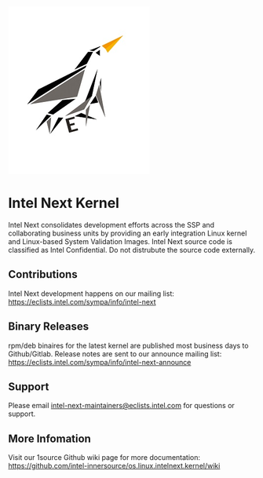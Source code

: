 ![Intel Next Logo](eywa/images/intel-next-logo-scaled.jpg)
# Intel Next Kernel
Intel Next consolidates development efforts across the SSP and collaborating business units by providing an early integration Linux kernel and Linux-based System Validation Images. Intel Next source code is classified as Intel Confidential. Do not distrubute the source code externally.
## Contributions
Intel Next development happens on our mailing list: https://eclists.intel.com/sympa/info/intel-next
## Binary Releases
rpm/deb binaires for the latest kernel are published most business days to Github/Gitlab. Release notes are sent to our announce mailing list: https://eclists.intel.com/sympa/info/intel-next-announce
## Support
Please email intel-next-maintainers@eclists.intel.com for questions or support.
## More Infomation
Visit our 1source Github wiki page for more documentation: https://github.com/intel-innersource/os.linux.intelnext.kernel/wiki

